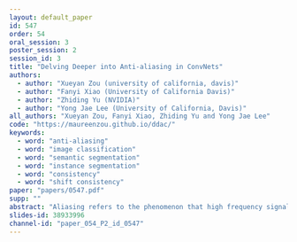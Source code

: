 ```yaml
---
layout: default_paper
id: 547
order: 54
oral_session: 3
poster_session: 2
session_id: 3
title: "Delving Deeper into Anti-aliasing in ConvNets"
authors:
  - author: "Xueyan Zou (university of california, davis)"
  - author: "Fanyi Xiao (University of California Davis)"
  - author: "Zhiding Yu (NVIDIA)"
  - author: "Yong Jae Lee (University of California, Davis)"
all_authors: "Xueyan Zou, Fanyi Xiao, Zhiding Yu and Yong Jae Lee"
code: "https://maureenzou.github.io/ddac/"
keywords:
  - word: "anti-aliasing"
  - word: "image classification"
  - word: "semantic segmentation"
  - word: "instance segmentation"
  - word: "consistency"
  - word: "shift consistency"
paper: "papers/0547.pdf"
supp: ""
abstract: "Aliasing refers to the phenomenon that high frequency signals degenerate into completely different ones after sampling. It arises as a problem in the context of deep learning as downsampling layers are widely adopted in deep architectures to reduce parameters and computation. The standard solution is to apply a low-pass filter (e.g., Gaussian blur) before downsampling [Zhang.]. However, it can be suboptimal to apply the same filter across the entire content, as the frequency of feature maps can vary across both spatial locations and feature channels. To tackle this, we propose an adaptive content-aware low-pass filtering layer, which predicts separate filter weights for each spatial location and channel group of the input feature maps. We investigate the effectiveness and generalization of the proposed method across multiple tasks including ImageNet classification, COCO instance segmentation, and Cityscapes semantic segmentation. Qualitative and quantitative results demonstrate that our approach effectively adapts to the different feature frequencies to avoid aliasing while preserving useful information for recognition. "
slides-id: 38933996
channel-id: "paper_054_P2_id_0547"
---
```

